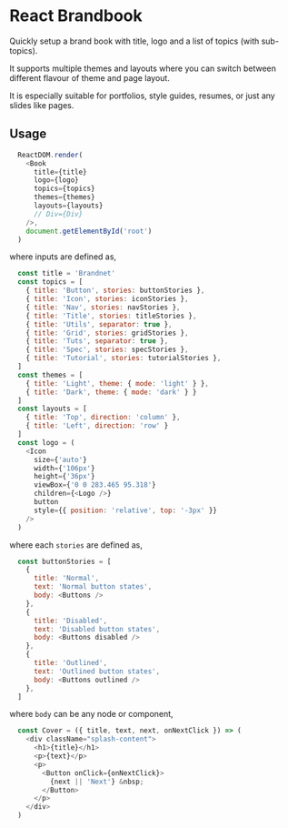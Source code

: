 # React Brandbook

Quickly setup a brand book with title, logo and a list of topics (with sub-topics). 

It supports multiple themes and layouts where you can switch between different flavour of theme and page layout. 

It is especially suitable for portfolios, style guides, resumes, or just any slides like pages.

## Usage

```javascript
  ReactDOM.render(
    <Book
      title={title}
      logo={logo}
      topics={topics}
      themes={themes}
      layouts={layouts}
      // Div={Div}
    />,
    document.getElementById('root')
  )
```

where inputs are defined as,

```javascript
  const title = 'Brandnet'
  const topics = [
    { title: 'Button', stories: buttonStories },
    { title: 'Icon', stories: iconStories },
    { title: 'Nav', stories: navStories },
    { title: 'Title', stories: titleStories },
    { title: 'Utils', separator: true },
    { title: 'Grid', stories: gridStories },
    { title: 'Tuts', separator: true },
    { title: 'Spec', stories: specStories },
    { title: 'Tutorial', stories: tutorialStories },
  ]
  const themes = [
    { title: 'Light', theme: { mode: 'light' } },
    { title: 'Dark', theme: { mode: 'dark' } }
  ]
  const layouts = [
    { title: 'Top', direction: 'column' },
    { title: 'Left', direction: 'row' }
  ]
  const logo = (
    <Icon
      size={'auto'}
      width={'106px'}
      height={'36px'}
      viewBox={'0 0 283.465 95.318'}
      children={<Logo />}
      button
      style={{ position: 'relative', top: '-3px' }}
    />
  )
```

where each `stories` are defined as,

```javascript
  const buttonStories = [
    {
      title: 'Normal',
      text: 'Normal button states',
      body: <Buttons />
    },
    {
      title: 'Disabled',
      text: 'Disabled button states',
      body: <Buttons disabled />
    },
    {
      title: 'Outlined',
      text: 'Outlined button states',
      body: <Buttons outlined />
    },
  ]
```

where `body` can be any node or component,

```javascript
  const Cover = ({ title, text, next, onNextClick }) => (
    <div className="splash-content">
      <h1>{title}</h1>
      <p>{text}</p>
      <p>
        <Button onClick={onNextClick}>
          {next || 'Next'} &nbsp;
        </Button>
      </p>
    </div>
  )
```
